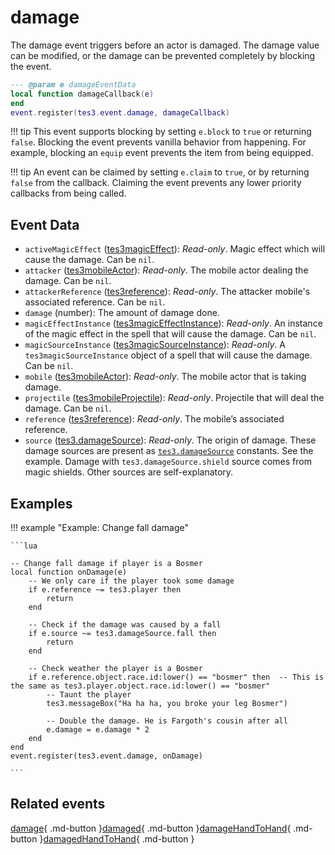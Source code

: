 # damage
<div class="search_terms" style="display: none">damage</div>

<!---
	This file is autogenerated. Do not edit this file manually. Your changes will be ignored.
	More information: https://github.com/MWSE/MWSE/tree/master/docs
-->

The damage event triggers before an actor is damaged. The damage value can be modified, or the damage can be prevented completely by blocking the event.

```lua
--- @param e damageEventData
local function damageCallback(e)
end
event.register(tes3.event.damage, damageCallback)
```

!!! tip
	This event supports blocking by setting `e.block` to `true` or returning `false`. Blocking the event prevents vanilla behavior from happening. For example, blocking an `equip` event prevents the item from being equipped.

!!! tip
	An event can be claimed by setting `e.claim` to `true`, or by returning `false` from the callback. Claiming the event prevents any lower priority callbacks from being called.

## Event Data

* `activeMagicEffect` ([tes3magicEffect](../types/tes3magicEffect.md)): *Read-only*. Magic effect which will cause the damage. Can be `nil`.
* `attacker` ([tes3mobileActor](../types/tes3mobileActor.md)): *Read-only*. The mobile actor dealing the damage. Can be `nil`.
* `attackerReference` ([tes3reference](../types/tes3reference.md)): *Read-only*. The attacker mobile's associated reference. Can be `nil`.
* `damage` (number): The amount of damage done.
* `magicEffectInstance` ([tes3magicEffectInstance](../types/tes3magicEffectInstance.md)): *Read-only*. An instance of the magic effect in the spell that will cause the damage. Can be `nil`.
* `magicSourceInstance` ([tes3magicSourceInstance](../types/tes3magicSourceInstance.md)): *Read-only*. A `tes3magicSourceInstance` object of a spell that will cause the damage. Can be `nil`.
* `mobile` ([tes3mobileActor](../types/tes3mobileActor.md)): *Read-only*. The mobile actor that is taking damage.
* `projectile` ([tes3mobileProjectile](../types/tes3mobileProjectile.md)): *Read-only*. Projectile that will deal the damage. Can be `nil`.
* `reference` ([tes3reference](../types/tes3reference.md)): *Read-only*. The mobile’s associated reference.
* `source` ([tes3.damageSource](../references/damage-sources.md)): *Read-only*. The origin of damage. These damage sources are present as [`tes3.damageSource`](https://mwse.github.io/MWSE/references/damage-sources/) constants. See the example. Damage with `tes3.damageSource.shield` source comes from magic shields. Other sources are self-explanatory.

## Examples

!!! example "Example: Change fall damage"

	```lua
	
	-- Change fall damage if player is a Bosmer
	local function onDamage(e)
		-- We only care if the player took some damage
		if e.reference ~= tes3.player then
			return
		end
	
		-- Check if the damage was caused by a fall
		if e.source ~= tes3.damageSource.fall then
			return
		end
	
		-- Check weather the player is a Bosmer
		if e.reference.object.race.id:lower() == "bosmer" then	-- This is the same as tes3.player.object.race.id:lower() == "bosmer"
			-- Taunt the player
			tes3.messageBox("Ha ha ha, you broke your leg Bosmer")
	
			-- Double the damage. He is Fargoth's cousin after all
			e.damage = e.damage * 2
		end
	end
	event.register(tes3.event.damage, onDamage)

	```


## Related events

[damage](./damage.md){ .md-button }[damaged](./damaged.md){ .md-button }[damageHandToHand](./damageHandToHand.md){ .md-button }[damagedHandToHand](./damagedHandToHand.md){ .md-button }

